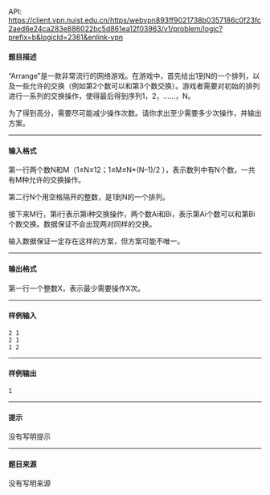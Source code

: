 API: https://client.vpn.nuist.edu.cn/https/webvpn893ff9021738b0357186c0f23fc2aed6e24ca283e886022bc5d861ea12f03963/v1/problem/logic?prefix=b&logicId=2361&enlink-vpn

#### 题目描述

“Arrange”是一款非常流行的网络游戏。在游戏中，首先给出1到N的一个排列，以及一些允许的交换（例如第2个数可以和第3个数交换）。游戏者需要对初始的排列进行一系列的交换操作，使得最后得到序列1，2，……，N。

为了得到高分，需要尽可能减少操作次数。请你求出至少需要多少次操作，并输出方案。

---

#### 输入格式

第一行两个数N和M（1≤N≤12；1≤M≤N\*(N–1)/2 ），表示数列中有N个数，一共有M种允许的交换操作。

第二行N个用空格隔开的整数，是1到N的一个排列。

接下来M行，第i行表示第i种交换操作，两个数Ai和Bi，表示第Ai个数可以和第Bi个数交换。数据保证不会出现两对同样的交换。

输入数据保证一定存在这样的方案，但方案可能不唯一。

---

#### 输出格式

第一行一个整数X，表示最少需要操作X次。

---

#### 样例输入
```
2 1
2 1
1 2

```

---

#### 样例输出
```
1

```

---

#### 提示

没有写明提示

---

#### 题目来源

没有写明来源